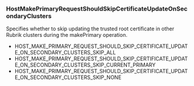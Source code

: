 ### HostMakePrimaryRequestShouldSkipCertificateUpdateOnSecondaryClusters
Specifies whether to skip updating the trusted root certificate in other Rubrik clusters during the makePrimary operation.

- HOST_MAKE_PRIMARY_REQUEST_SHOULD_SKIP_CERTIFICATE_UPDATE_ON_SECONDARY_CLUSTERS_SKIP_ALL
- HOST_MAKE_PRIMARY_REQUEST_SHOULD_SKIP_CERTIFICATE_UPDATE_ON_SECONDARY_CLUSTERS_SKIP_CURRENT_PRIMARY
- HOST_MAKE_PRIMARY_REQUEST_SHOULD_SKIP_CERTIFICATE_UPDATE_ON_SECONDARY_CLUSTERS_SKIP_NONE
